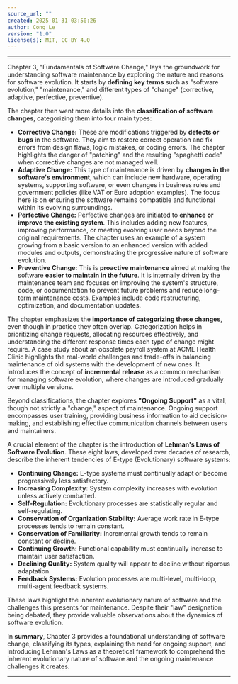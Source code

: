 ```yaml
---
source_url: ""
created: 2025-01-31 03:50:26
author: Cong Le
version: "1.0"
license(s): MIT, CC BY 4.0
---
```



---


Chapter 3, "Fundamentals of Software Change," lays the groundwork for understanding software maintenance by exploring the nature and reasons for software evolution.  It starts by **defining key terms** such as "software evolution," "maintenance," and different types of "change" (corrective, adaptive, perfective, preventive).

The chapter then went more details into the **classification of software changes**, categorizing them into four main types:

*   **Corrective Change:**  These are modifications triggered by **defects or bugs** in the software. They aim to restore correct operation and fix errors from design flaws, logic mistakes, or coding errors.  The chapter highlights the danger of "patching" and the resulting "spaghetti code" when corrective changes are not managed well.
*   **Adaptive Change:**  This type of maintenance is driven by **changes in the software's environment**, which can include new hardware, operating systems, supporting software, or even changes in business rules and government policies (like VAT or Euro adoption examples).  The focus here is on ensuring the software remains compatible and functional within its evolving surroundings.
*   **Perfective Change:**  Perfective changes are initiated to **enhance or improve the existing system**.  This includes adding new features, improving performance, or meeting evolving user needs beyond the original requirements.  The chapter uses an example of a system growing from a basic version to an enhanced version with added modules and outputs, demonstrating the progressive nature of software evolution.
*   **Preventive Change:**  This is **proactive maintenance** aimed at making the software **easier to maintain in the future**. It is internally driven by the maintenance team and focuses on improving the system's structure, code, or documentation to prevent future problems and reduce long-term maintenance costs. Examples include code restructuring, optimization, and documentation updates.

The chapter emphasizes the **importance of categorizing these changes**, even though in practice they often overlap.  Categorization helps in prioritizing change requests, allocating resources effectively, and understanding the different response times each type of change might require. A case study about an obsolete payroll system at ACME Health Clinic highlights the real-world challenges and trade-offs in balancing maintenance of old systems with the development of new ones.  It introduces the concept of **incremental release** as a common mechanism for managing software evolution, where changes are introduced gradually over multiple versions.

Beyond classifications, the chapter explores **"Ongoing Support"** as a vital, though not strictly a "change," aspect of maintenance.  Ongoing support encompasses user training, providing business information to aid decision-making, and establishing effective communication channels between users and maintainers.

A crucial element of the chapter is the introduction of **Lehman's Laws of Software Evolution**. These eight laws, developed over decades of research, describe the inherent tendencies of E-type (Evolutionary) software systems:

*   **Continuing Change:** E-type systems must continually adapt or become progressively less satisfactory.
*   **Increasing Complexity:** System complexity increases with evolution unless actively combatted.
*   **Self-Regulation:**  Evolutionary processes are statistically regular and self-regulating.
*   **Conservation of Organization Stability:** Average work rate in E-type processes tends to remain constant.
*   **Conservation of Familiarity:** Incremental growth tends to remain constant or decline.
*   **Continuing Growth:** Functional capability must continually increase to maintain user satisfaction.
*   **Declining Quality:** System quality will appear to decline without rigorous adaptation.
*   **Feedback Systems:** Evolution processes are multi-level, multi-loop, multi-agent feedback systems.

These laws highlight the inherent evolutionary nature of software and the challenges this presents for maintenance. Despite their "law" designation being debated, they provide valuable observations about the dynamics of software evolution.

In **summary**, Chapter 3 provides a foundational understanding of software change, classifying its types, explaining the need for ongoing support, and introducing Lehman's Laws as a theoretical framework to comprehend the inherent evolutionary nature of software and the ongoing maintenance challenges it creates.


----
